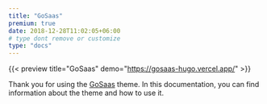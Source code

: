 ```yaml
---
title: "GoSaas"
premium: true
date: 2018-12-28T11:02:05+06:00
# type dont remove or customize
type: "docs"
---
```


{{< preview title="GoSaas" demo="https://gosaas-hugo.vercel.app/" >}}

Thank you for using the [GoSaas](https://gethugothemes.com/products/gosaas/) theme. In this documentation, you can find information about the theme and how to use it.
